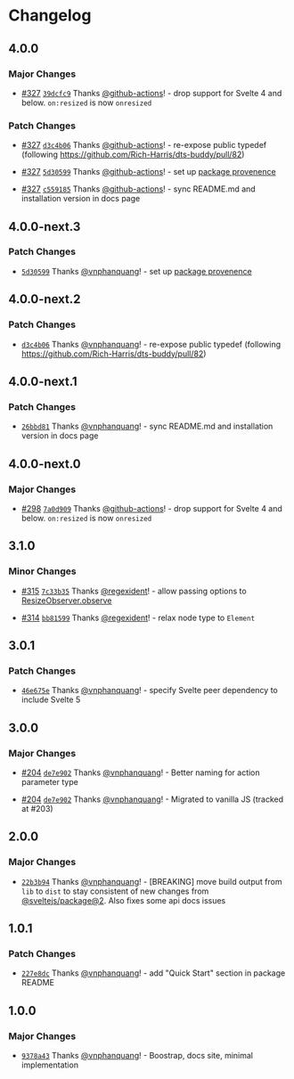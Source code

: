 # Changelog

## 4.0.0

### Major Changes

- [#327](https://github.com/vnphanquang/svelte-put/pull/327) [`39dcfc9`](https://github.com/vnphanquang/svelte-put/commit/39dcfc95db43f557b4980f40aa725c1618fa7e51) Thanks [@github-actions](https://github.com/apps/github-actions)! - drop support for Svelte 4 and below. `on:resized` is now `onresized`

### Patch Changes

- [#327](https://github.com/vnphanquang/svelte-put/pull/327) [`d3c4b06`](https://github.com/vnphanquang/svelte-put/commit/d3c4b06c91a3a7e85698a7d5447e22f86b96947a) Thanks [@github-actions](https://github.com/apps/github-actions)! - re-expose public typedef (following https://github.com/Rich-Harris/dts-buddy/pull/82)

- [#327](https://github.com/vnphanquang/svelte-put/pull/327) [`5d30599`](https://github.com/vnphanquang/svelte-put/commit/5d3059929a1846fae63e8e35a1423544321f55cc) Thanks [@github-actions](https://github.com/apps/github-actions)! - set up [package provenence](https://docs.npmjs.com/generating-provenance-statements#publishing-packages-with-provenance-via-github-actions)

- [#327](https://github.com/vnphanquang/svelte-put/pull/327) [`c559185`](https://github.com/vnphanquang/svelte-put/commit/c55918517ef53fbc07870fa33e1f6c2e13e7c995) Thanks [@github-actions](https://github.com/apps/github-actions)! - sync README.md and installation version in docs page

## 4.0.0-next.3

### Patch Changes

- [`5d30599`](https://github.com/vnphanquang/svelte-put/commit/5d3059929a1846fae63e8e35a1423544321f55cc) Thanks [@vnphanquang](https://github.com/vnphanquang)! - set up [package provenence](https://docs.npmjs.com/generating-provenance-statements#publishing-packages-with-provenance-via-github-actions)

## 4.0.0-next.2

### Patch Changes

- [`d3c4b06`](https://github.com/vnphanquang/svelte-put/commit/d3c4b06c91a3a7e85698a7d5447e22f86b96947a) Thanks [@vnphanquang](https://github.com/vnphanquang)! - re-expose public typedef (following https://github.com/Rich-Harris/dts-buddy/pull/82)

## 4.0.0-next.1

### Patch Changes

- [`26bbd81`](https://github.com/vnphanquang/svelte-put/commit/26bbd813c1e65ead04d5d6bcb29b97a34045646b) Thanks [@vnphanquang](https://github.com/vnphanquang)! - sync README.md and installation version in docs page

## 4.0.0-next.0

### Major Changes

- [#298](https://github.com/vnphanquang/svelte-put/pull/298) [`7a0d909`](https://github.com/vnphanquang/svelte-put/commit/7a0d909a5faf26cdee4b427e0195859c7be7ac1b) Thanks [@github-actions](https://github.com/apps/github-actions)! - drop support for Svelte 4 and below. `on:resized` is now `onresized`

## 3.1.0

### Minor Changes

- [#315](https://github.com/vnphanquang/svelte-put/pull/315) [`7c33b35`](https://github.com/vnphanquang/svelte-put/commit/7c33b35cfd50b5d602bd07ccfa157d2061211cca) Thanks [@regexident](https://github.com/regexident)! - allow passing options to [ResizeObserver.observe](https://developer.mozilla.org/en-US/docs/Web/API/ResizeObserver/observe#options)

- [#314](https://github.com/vnphanquang/svelte-put/pull/314) [`bb81599`](https://github.com/vnphanquang/svelte-put/commit/bb81599449554c64e26363453449cf6d4345f498) Thanks [@regexident](https://github.com/regexident)! - relax node type to `Element`

## 3.0.1

### Patch Changes

- [`46e675e`](https://github.com/vnphanquang/svelte-put/commit/46e675e05e87ca042af231cd059dc944cd6080d5) Thanks [@vnphanquang](https://github.com/vnphanquang)! - specify Svelte peer dependency to include Svelte 5

## 3.0.0

### Major Changes

- [#204](https://github.com/vnphanquang/svelte-put/pull/204) [`de7e902`](https://github.com/vnphanquang/svelte-put/commit/de7e9025150a4cef421b8c12523be70a0a6ff05f) Thanks [@vnphanquang](https://github.com/vnphanquang)! - Better naming for action parameter type

- [#204](https://github.com/vnphanquang/svelte-put/pull/204) [`de7e902`](https://github.com/vnphanquang/svelte-put/commit/de7e9025150a4cef421b8c12523be70a0a6ff05f) Thanks [@vnphanquang](https://github.com/vnphanquang)! - Migrated to vanilla JS (tracked at #203)

## 2.0.0

### Major Changes

- [`22b3b94`](https://github.com/vnphanquang/svelte-put/commit/22b3b94c74d58f5e8f2c826d0d4a9bd15b45fa94) Thanks [@vnphanquang](https://github.com/vnphanquang)! - [BREAKING] move build output from `lib` to `dist` to stay consistent of new changes from [@sveltejs/package@2](https://github.com/sveltejs/kit/releases/tag/%40sveltejs/package%402.0.0). Also fixes some api docs issues

## 1.0.1

### Patch Changes

- [`227e8dc`](https://github.com/vnphanquang/svelte-put/commit/227e8dc11f850787f9f98eb4b24cd23015c9c25c) Thanks [@vnphanquang](https://github.com/vnphanquang)! - add "Quick Start" section in package README

## 1.0.0

### Major Changes

- [`9378a43`](https://github.com/vnphanquang/svelte-put/commit/9378a430f3593c85e2a80a211bf41d1e07304d6d) Thanks [@vnphanquang](https://github.com/vnphanquang)! - Boostrap, docs site, minimal implementation
